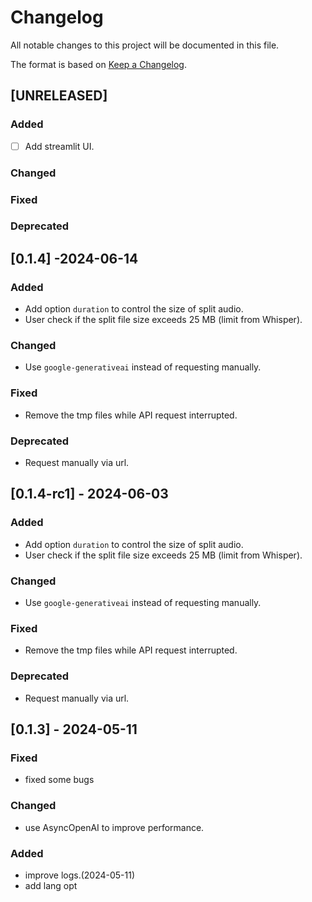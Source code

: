 # Changelog

All notable changes to this project will be documented in this file.

The format is based on [Keep a Changelog](https://keepachangelog.com/en/1.1.0/).


## [UNRELEASED]

### Added
- [ ] Add streamlit UI.

### Changed

### Fixed
  
### Deprecated 


## [0.1.4] -2024-06-14

### Added
- Add option `duration` to control the size of split audio. 
- User check if the split file size exceeds 25 MB (limit from Whisper). 

### Changed
- Use `google-generativeai` instead of requesting manually. 

### Fixed
- Remove the tmp files while API request interrupted. 
  
### Deprecated 
- Request manually via url. 


## [0.1.4-rc1] - 2024-06-03

### Added
- Add option `duration` to control the size of split audio. 
- User check if the split file size exceeds 25 MB (limit from Whisper). 

### Changed
- Use `google-generativeai` instead of requesting manually. 

### Fixed
- Remove the tmp files while API request interrupted. 
  
### Deprecated 
- Request manually via url. 


## [0.1.3] - 2024-05-11

### Fixed
- fixed some bugs

### Changed
- use AsyncOpenAI to improve performance. 
  
### Added
- improve logs.(2024-05-11) 
- add lang opt